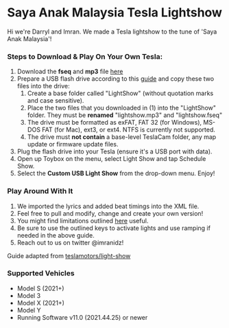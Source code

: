 # **Saya Anak Malaysia Tesla Lightshow**

Hi we're Darryl and Imran. We made a Tesla lightshow to the tune of 'Saya Anak Malaysia'!

### Steps to Download & Play On Your Own Tesla:
1. Download the **fseq** and **mp3** file [here](tesla_xlights_show_folder/lightshow_Saya_Anak_Malaysia)
2. Prepare a USB flash drive according to this [guide](https://github.com/teslamotors/light-show#usb-flash-drive-requirements) and copy these two files into the drive:
     1. Create a base folder called "LightShow" (without quotation marks and case sensitive).
     2. Place the two files that you downloaded in (1) into the "LightShow" folder. They must be **renamed** "lightshow.mp3" and "lightshow.fseq"
     3. The drive must be formatted as exFAT, FAT 32 (for Windows), MS-DOS FAT (for Mac), ext3, or ext4. NTFS is currently not supported.
     4. The drive must **not contain** a base-level TeslaCam folder, any map update or firmware update files.
4. Plug the flash drive into your Tesla (ensure it's a USB port with data).
5. Open up Toybox on the menu, select Light Show and tap Schedule Show.
6. Select the **Custom USB Light Show** from the drop-down menu. Enjoy!

### Play Around With It
1. We imported the lyrics and added beat timings into the XML file.
2. Feel free to pull and modify, change and create your own version!
3. You might find limitations outlined [here](https://github.com/teslamotors/light-show) useful.
4. Be sure to use the outlined keys to activate lights and use ramping if needed in the above guide.
5. Reach out to us on twitter @imranidz!

Guide adapted from [teslamotors/light-show](https://github.com/teslamotors/light-show)

### Supported Vehicles
- Model S (2021+)
- Model 3
- Model X (2021+)
- Model Y
- Running Software v11.0 (2021.44.25) or newer
